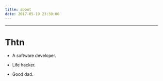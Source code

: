 ```yaml
---
title: about
date: 2017-05-19 23:30:06
---
```


---
# Thtn

- A software developer.

- Life hacker.

- Good dad.


